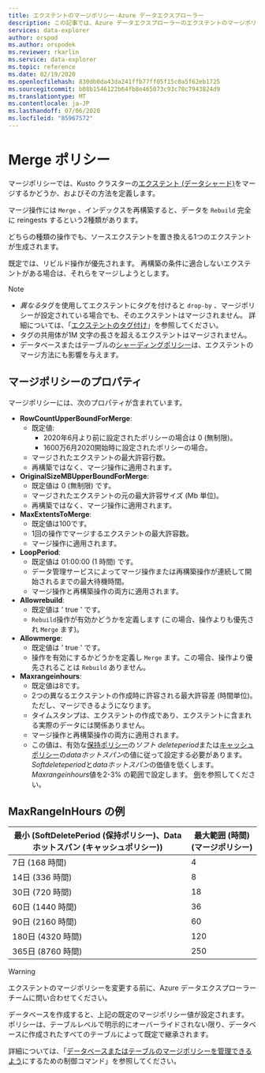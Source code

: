 ```yaml
---
title: エクステントのマージポリシー-Azure データエクスプローラー
description: この記事では、Azure データエクスプローラーのエクステントのマージポリシーについて説明します。
services: data-explorer
author: orspod
ms.author: orspodek
ms.reviewer: rkarlin
ms.service: data-explorer
ms.topic: reference
ms.date: 02/19/2020
ms.openlocfilehash: 830db0da43da241ffb77ff05f15c0a5f62eb1725
ms.sourcegitcommit: b08b1546122b64fb8e465073c93c78c7943824d9
ms.translationtype: MT
ms.contentlocale: ja-JP
ms.lasthandoff: 07/06/2020
ms.locfileid: "85967572"
---
```

# <a name="merge-policy"></a>Merge ポリシー

マージポリシーでは、Kusto クラスターの[エクステント (データシャード)](../management/extents-overview.md)をマージするかどうか、およびその方法を定義します。

マージ操作には `Merge` 、インデックスを再構築すると、データを `Rebuild` 完全に reingests するという2種類があります。

どちらの種類の操作でも、ソースエクステントを置き換える1つのエクステントが生成されます。

既定では、リビルド操作が優先されます。 再構築の条件に適合しないエクステントがある場合は、それらをマージしようとします。  

> [!NOTE]
> * *異なる*タグを使用してエクステントにタグを付けると `drop-by` 、マージポリシーが設定されている場合でも、そのエクステントはマージされません。 詳細については、「[エクステントのタグ付け](../management/extents-overview.md#extent-tagging)」を参照してください。
> * タグの共用体が1M 文字の長さを超えるエクステントはマージされません。
> * データベースまたはテーブルの[シャーディングポリシー](./shardingpolicy.md)は、エクステントのマージ方法にも影響を与えます。

## <a name="merge-policy-properties"></a>マージポリシーのプロパティ

マージポリシーには、次のプロパティが含まれています。

* **RowCountUpperBoundForMerge**:
    * 既定値: 
      * 2020年6月より前に設定されたポリシーの場合は 0 (無制限)。
      * 1600万6月2020開始時に設定されたポリシーの場合。
    * マージされたエクステントの最大許容行数。
    * 再構築ではなく、マージ操作に適用されます。  
* **OriginalSizeMBUpperBoundForMerge**:
    * 既定値は 0 (無制限) です。
    * マージされたエクステントの元の最大許容サイズ (Mb 単位)。
    * 再構築ではなく、マージ操作に適用されます。  
* **MaxExtentsToMerge**:
    * 既定値は100です。
    * 1回の操作でマージするエクステントの最大許容数。
    * マージ操作に適用されます。
* **LoopPeriod**:
    * 既定値は 01:00:00 (1 時間) です。
    * データ管理サービスによってマージ操作または再構築操作が連続して開始されるまでの最大待機時間。
    * マージ操作と再構築操作の両方に適用されます。
* **Allowrebuild**:
    * 既定値は ' true ' です。
    * `Rebuild`操作が有効かどうかを定義します (この場合、操作よりも優先され `Merge` ます)。
* **Allowmerge**:
    * 既定値は ' true ' です。
    * 操作を有効にするかどうかを定義し `Merge` ます。この場合、操作より優先されることは `Rebuild` ありません。
* **Maxrangeinhours**:
    * 既定値は8です。
    * 2つの異なるエクステントの作成時に許容される最大許容差 (時間単位)。ただし、マージできるようになります。
    * タイムスタンプは、エクステントの作成であり、エクステントに含まれる実際のデータには関係ありません。
    * マージ操作と再構築操作の両方に適用されます。
    * この値は、有効な[保持ポリシー](./retentionpolicy.md)の*ソフト deleteperiod*または[キャッシュポリシー](./cachepolicy.md)の*dataホットスパン*の値に従って設定する必要があります。 *Softdeleteperiod*と*dataホットスパン*の価値を低くします。 *Maxrangeinhours*値を2-3% の範囲で設定します。 [例](#maxrangeinhours-examples)を参照してください。

## <a name="maxrangeinhours-examples"></a>MaxRangeInHours の例

|最小 (SoftDeletePeriod (保持ポリシー)、Dataホットスパン (キャッシュポリシー))|最大範囲 (時間) (マージポリシー)|
|--------------------------------------------------------------------|---------------------------------|
|7日 (168 時間)                                                  | 4                               |
|14日 (336 時間)                                                 | 8                               |
|30日 (720 時間)                                                 | 18                              |
|60日 (1440 時間)                                               | 36                              |
|90日 (2160 時間)                                               | 60                              |
|180日 (4320 時間)                                              | 120                             |
|365日 (8760 時間)                                              | 250                             |

> [!WARNING]
> エクステントのマージポリシーを変更する前に、Azure データエクスプローラーチームに問い合わせてください。

データベースを作成すると、上記の既定のマージポリシー値が設定されます。 ポリシーは、テーブルレベルで明示的にオーバーライドされない限り、データベースに作成されたすべてのテーブルによって既定で継承されます。

詳細については、「[データベースまたはテーブルのマージポリシーを管理できるよう](../management/merge-policy.md)にするための制御コマンド」を参照してください。
